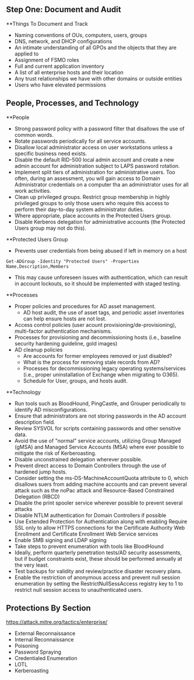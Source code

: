 ## Step One: Document and Audit

**Things To Document and Track
- Naming conventions of OUs, computers, users, groups
- DNS, network, and DHCP configurations
- An intimate understanding of all GPOs and the objects that they are applied to
- Assignment of FSMO roles
- Full and current application inventory
- A list of all enterprise hosts and their location
- Any trust relationships we have with other domains or outside entities
- Users who have elevated permissions

## People, Processes, and Technology

**People
- Strong password policy with a password filter that disallows the use of common words.
- Rotate passwords periodically for all service accounts.
- Disallow local administrator access on user workstations unless a specific business need exists.
- Disable the default RID-500 local admin account and create a new admin account for administration subject to LAPS password rotation.
- Implement split tiers of administration for administrative users. Too often, during an assessment, you will gain access to Domain Administrator credentials on a computer tha an administrator uses for all work activities.
- Clean up privileged groups. Restrict group membership in highly privileged groups to only those users who require this access to perform their day-to-day system administrator duties.
- Where appropriate, place accounts in the Protected Users group.
- Disable Kerberos delegation for administrative accounts (the Protected Users group may not do this).

**Protected Users Group
- Prevents user credentials from being abused if left in memory on a host
```
Get-ADGroup -Identity "Protected Users" -Properties Name,Description,Members
```
- This may cause unforeseen issues with authentication, which can result in account lockouts, so it should be implemented with staged testing.


**Processes
- Proper policies and procedures for AD asset management.
  - AD host audit, the use of asset tags, and periodic asset inventories can help ensure hosts are not lost.
- Access control policies (user acount provisioning/de-provisioning), multi-factor authentication mechanisms.
- Processes for provisioning and decommissioning hosts (i.e., baseline security hardening guideline, gold images)
- AD cleanup policies
  - Are accounts for former employees removed or just disabled?
  - What is the process for removing stale records from AD?
  - Processes for decommissioning legacy operating systems/services (i.e., proper uninstallation of Exchange when migrating to O365).
  - Schedule for User, groups, and hosts audit.
 
**Technology
- Run tools such as BloodHound, PingCastle, and Grouper periodically to identify AD misconfigurations.
- Ensure that administrators are not storing passwords in the AD account description field.
- Review SYSVOL for scripts containing passwords and other sensitive data.
- Avoid the use of "normal" service accounts, utilizing Group Managed (gMSA) and Managed Service Accounts (MSA) where ever possible to mitigate the risk of Kerberoasting.
- Disable unconstrained delegation wherever possible.
- Prevent direct access to Domain Controllers through the use of hardened jump hosts.
- Consider setting the ms-DS-MachineAccountQuota attribute to 0, which disallows suers from adding machine accounts and can prevent several attack such as the noPac attack and Resource-Based Constrained Delegation (RBCD)
- Disable the print spooler service wherever possible to prevent several attacks
- Disable NTLM authentication for Domain Controllers if possible
- Use Extended Protection for Authentication along with enabling Require SSL only to allow HTTPS connections for the Certificate Authority Web Enrollment and Certificate Enrollment Web Service services
- Enable SMB signing and LDAP signing
- Take steps to prevent enumeration with tools like BloodHound
- Ideally, perform quarterly penetration tests/AD security assessments, but if budget constraints exist, these should be performed annually at the very least.
- Test backups for validity and review/practice disaster recovery plans.
- Enable the restriction of anonymous access and prevent null session enumeration by setting the RestrictNullSessAccess registry key to 1 to restrict null session access to unauthenticated users.


## Protections By Section
https://attack.mitre.org/tactics/enterprise/
- External Reconnaissance
- Internal Reconnaissance
- Poisoning
- Password Spraying
- Credentialed Enumeration
- LOTL
- Kerberoasting

